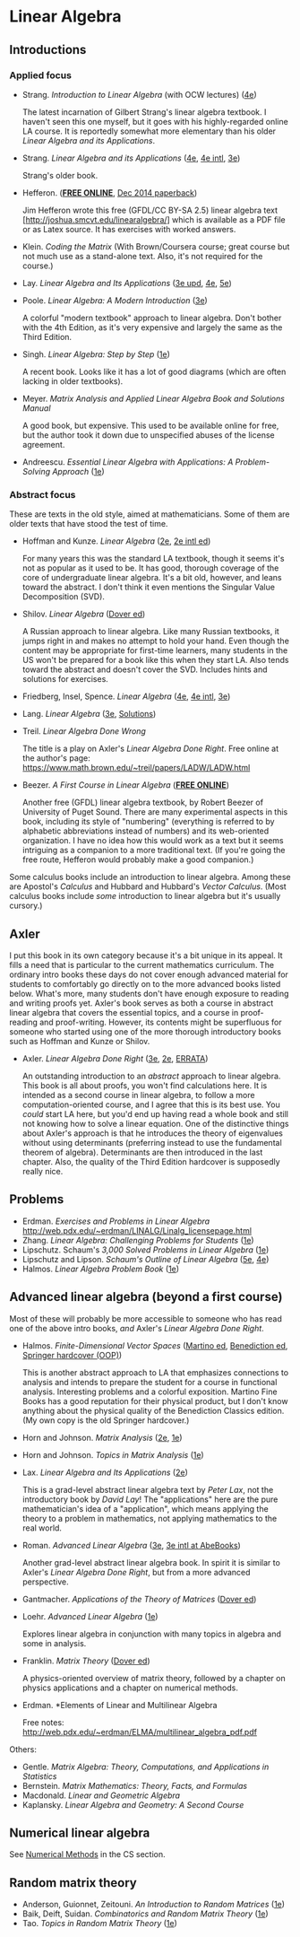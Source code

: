 # Linear Algebra

## Introductions

### Applied focus

- Strang. *Introduction to Linear Algebra* (with OCW lectures) ([4e](https://smile.amazon.com/dp/0980232716/))

  The latest incarnation of Gilbert Strang's linear algebra textbook. I haven't seen this one myself, but it goes with his highly-regarded online LA course. It is reportedly somewhat more elementary than his older *Linear Algebra and its Applications*.

- Strang. *Linear Algebra and its Applications* ([4e](https://smile.amazon.com/Linear-Algebra-Its-Applications-4th/dp/0030105676/), [4e intl](https://smile.amazon.com/Linear-Algebra-Its-Applications-India/dp/8131501728/), [3e](https://smile.amazon.com/Linear-Algebra-Its-Applications-3rd/dp/0155510053/))

  Strang's older book.

- Hefferon. ([**FREE ONLINE**](http://joshua.smcvt.edu/linearalgebra/), [Dec 2014 paperback](https://smile.amazon.com/Linear-Algebra-Jim-Hefferon/dp/0989897567/))

  Jim Hefferon wrote this free (GFDL/CC BY-SA 2.5) linear algebra text [http://joshua.smcvt.edu/linearalgebra/] which is available as a PDF file or as Latex source. It has exercises with worked answers.

- Klein. *Coding the Matrix* (With Brown/Coursera course; great course but not much use as a stand-alone text. Also, it's not required for the course.)

- Lay. *Linear Algebra and Its Applications* ([3e upd](https://smile.amazon.com/Linear-Algebra-Applications-Updated-CD-ROM/dp/0321287134/), [4e](https://smile.amazon.com/Linear-Algebra-Its-Applications-4th/dp/0321385179/), [5e](https://smile.amazon.com/Linear-Algebra-Its-Applications-5th/dp/032198238X/))

- Poole. *Linear Algebra: A Modern Introduction* ([3e](https://smile.amazon.com/Linear-Algebra-Introduction-Available-Enhanced/dp/0538735457/))

  A colorful "modern textbook" approach to linear algebra. Don't bother with the 4th Edition, as it's very expensive and largely the same as the Third Edition.

- Singh. *Linear Algebra: Step by Step* ([1e](https://smile.amazon.com/dp/0199654441))

  A recent book. Looks like it has a lot of good diagrams (which are often lacking in older textbooks).

- Meyer. *Matrix Analysis and Applied Linear Algebra Book and Solutions Manual*

  A good book, but expensive. This used to be available online for free, but the author took it down due to unspecified abuses of the license agreement.

- Andreescu. *Essential Linear Algebra with Applications: A Problem-Solving Approach* ([1e](https://smile.amazon.com/dp/0817643605))

### Abstract focus

These are texts in the old style, aimed at mathematicians. Some of them are older texts that have stood the test of time.

- Hoffman and Kunze. *Linear Algebra* ([2e](https://smile.amazon.com/dp/0135367972/), [2e intl ed](https://smile.amazon.com/Linear-Algebra-2nd-Hoffman-Kunze/dp/8120302702/))

  For many years this was the standard LA textbook, though it seems it's not as popular as it used to be. It has good, thorough coverage of the core of undergraduate linear algebra. It's a bit old, however, and leans toward the abstract. I don't think it even mentions the Singular Value Decomposition (SVD).

- Shilov. *Linear Algebra* ([Dover ed](https://smile.amazon.com/dp/048663518X/))

  A Russian approach to linear algebra. Like many Russian textbooks, it jumps right in and makes no attempt to hold your hand. Even though the content may be appropriate for first-time learners, many students in the US won't be prepared for a book like this when they start LA. Also tends toward the abstract and doesn't cover the SVD. Includes hints and solutions for exercises.

- Friedberg, Insel, Spence. *Linear Algebra* ([4e](https://smile.amazon.com/dp/0130084514/), [4e intl](https://smile.amazon.com/dp/9332549648/), [3e](https://smile.amazon.com/dp/0132338599/))

- Lang. *Linear Algebra* ([3e](https://smile.amazon.com/dp/0387964126/), [Solutions](https://smile.amazon.com/dp/0387947604))

- Treil. *Linear Algebra Done Wrong*

  The title is a play on Axler's *Linear Algebra Done Right*. Free online at the author's page:
  <https://www.math.brown.edu/~treil/papers/LADW/LADW.html>

- Beezer. *A First Course in Linear Algebra* ([**FREE ONLINE**](http://linear.ups.edu/))

  Another free (GFDL) linear algebra textbook, by Robert Beezer of University of Puget Sound. There are many experimental aspects in this book, including its style of "numbering" (everything is referred to by alphabetic abbreviations instead of numbers) and its web-oriented organization. I have no idea how this would work as a text but it seems intriguing as a companion to a more traditional text. (If you're going the free route, Hefferon would probably make a good companion.)

Some calculus books include an introduction to linear algebra. Among these are Apostol's *Calculus* and Hubbard and Hubbard's *Vector Calculus*. (Most calculus books include *some* introduction to linear algebra but it's usually cursory.)

## Axler

I put this book in its own category because it's a bit unique in its appeal. It fills a need that is particular to the current mathematics curriculum. The ordinary intro books these days do not cover enough advanced material for students to comfortably go directly on to the more advanced books listed below. What's more, many students don't have enough exposure to reading and writing proofs yet. Axler's book serves as both a course in abstract linear algebra that covers the essential topics, and a course in proof-reading and proof-writing. However, its contents might be superfluous for someone who started using one of the more thorough introductory books such as Hoffman and Kunze or Shilov.

- Axler. *Linear Algebra Done Right* ([3e](https://smile.amazon.com/dp/3319110799/), [2e](https://smile.amazon.com/dp/0387982582/),  [ERRATA](http://linear.axler.net/))

  An outstanding introduction to an *abstract* approach to linear algebra. This book is all about proofs, you won't find calculations here. It is intended as a second course in linear algebra, to follow a more computation-oriented course, and I agree that this is its best use. You *could* start LA here, but you'd end up having read a whole book and still not knowing how to solve a linear equation. One of the distinctive things about Axler's approach is that he introduces the theory of eigenvalues without using determinants (preferring instead to use the fundamental theorem of algebra). Determinants are then introduced in the last chapter. Also, the quality of the Third Edition hardcover is supposedly really nice.

## Problems

- Erdman. *Exercises and Problems in Linear Algebra* <http://web.pdx.edu/~erdman/LINALG/Linalg_licensepage.html>
- Zhang. *Linear Algebra: Challenging Problems for Students* ([1e](https://smile.amazon.com/dp/0801854598))
- Lipschutz. Schaum's *3,000 Solved Problems in Linear Algebra* ([1e](https://smile.amazon.com/dp/0070380236))
- Lipschutz and Lipson. *Schaum's Outline of Linear Algebra* ([5e](https://smile.amazon.com/dp/0071794565), [4e](https://smile.amazon.com/dp/007154352X))
- Halmos. *Linear Algebra Problem Book* ([1e](https://smile.amazon.com/dp/0883853221))

## Advanced linear algebra (beyond a first course)

Most of these will probably be more accessible to someone who has read one of the above intro books, *and* Axler's *Linear Algebra Done Right*.

- Halmos. *Finite-Dimensional Vector Spaces* ([Martino ed](https://smile.amazon.com/dp/1614272816/), [Benediction ed](https://smile.amazon.com/dp/178139573X/), [Springer hardcover (OOP)](https://smile.amazon.com/dp/B004HOYQX2/))

  This is another abstract approach to LA that emphasizes connections to analysis and intends to prepare the student for a course in functional analysis. Interesting problems and a colorful exposition. Martino Fine Books has a good reputation for their physical product, but I don't know anything about the physical quality of the Benediction Classics edition. (My own copy is the old Springer hardcover.)

- Horn and Johnson. *Matrix Analysis* ([2e](https://smile.amazon.com/dp/0521548233/), [1e](https://smile.amazon.com/Matrix-Analysis-Roger-Horn/dp/0521386322/))

- Horn and Johnson. *Topics in Matrix Analysis* ([1e](https://smile.amazon.com/dp/052130587X/))

- Lax. *Linear Algebra and Its Applications* ([2e](https://smile.amazon.com/dp/0471751561/))

  This is a grad-level abstract linear algebra text by *Peter Lax*, not the introductory book by *David Lay*! The "applications" here are the pure mathematician's idea of a "application", which means applying the theory to a problem in mathematics, not applying mathematics to the real world.

- Roman. *Advanced Linear Algebra* ([3e](https://smile.amazon.com/dp/0387728287/), [3e intl at AbeBooks](http://www.abebooks.com/products/isbn/9788132202974))

  Another grad-level abstract linear algebra book. In spirit it is similar to Axler's *Linear Algebra Done Right*, but from a more advanced perspective.

- Gantmacher. *Applications of the Theory of Matrices* ([Dover ed](https://smile.amazon.com/dp/0486445542/))

- Loehr. *Advanced Linear Algebra* ([1e](https://smile.amazon.com/dp/1466559012))

  Explores linear algebra in conjunction with many topics in algebra and some in analysis.

- Franklin. *Matrix Theory* ([Dover ed](https://smile.amazon.com/dp/0486411796/))

  A physics-oriented overview of matrix theory, followed by a chapter on physics applications and a chapter on numerical methods.

- Erdman. *Elements of Linear and Multilinear Algebra

  Free notes: <http://web.pdx.edu/~erdman/ELMA/multilinear_algebra_pdf.pdf>

Others:
- Gentle. *Matrix Algebra: Theory, Computations, and Applications in Statistics*
- Bernstein. *Matrix Mathematics: Theory, Facts, and Formulas*
- Macdonald. *Linear and Geometric Algebra*
- Kaplansky. *Linear Algebra and Geometry: A Second Course*

## Numerical linear algebra

See [Numerical Methods](CS.md#numerical-methods) in the CS section.

## Random matrix theory

- Anderson, Guionnet, Zeitouni. *An Introduction to Random Matrices* ([1e](https://smile.amazon.com/dp/0521194520))
- Baik, Deift, Suidan. *Combinatorics and Random Matrix Theory* ([1e](https://smile.amazon.com/dp/0821848410))
- Tao. *Topics in Random Matrix Theory* ([1e](https://smile.amazon.com/dp/0821874306))
